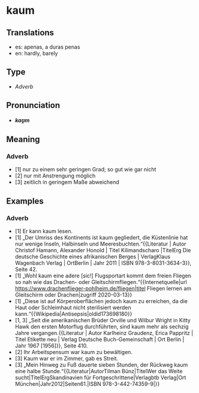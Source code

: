 # kaum
## Translations
- es: apenas, a duras penas
- en: hardly, barely
## Type
- _Adverb_
## Pronunciation
- **_kaʊ̯m_**
## Meaning
### Adverb
- [1] nur zu einem sehr geringen Grad; so gut wie gar nicht
- [2] nur mit Anstrengung möglich
- [3] zeitlich in geringem Maße abweichend
## Examples
### Adverb
- [1] Er kann kaum lesen.
- [1] „Der Umriss des Kontinents ist kaum gegliedert, die Küstenlinie hat nur wenige Inseln, Halbinseln und Meeresbuchten.“<ref>{{Literatur | Autor Christof Hamann, Alexander Honold | Titel Kilimandscharo |TitelErg Die deutsche Geschichte eines afrikanischen Berges | VerlagKlaus Wagenbach Verlag | OrtBerlin | Jahr 2011 | ISBN 978-3-8031-3634-3}}, Seite 42. </ref>
- [1] „Wohl kaum eine adere [sic!] Flugsportart kommt dem freien Fliegen so nah wie das Drachen- oder Gleitschirmfliegen.“<ref>{{Internetquelle|url https://www.drachenflieger-pohlheim.de/fliegen|titel Fliegen lernen am Gleitschirm oder Drachen|zugriff 2020-03-13}}</ref>
- [1] „Diese ist auf Körperoberflächen jedoch kaum zu erreichen, da die Haut oder Schleimhaut nicht sterilisiert werden kann.“<ref>{{Wikipedia|Antisepsis|oldid173698180}}</ref>
- [1, 3] „Seit die amerikanischen Brüder Orville und Wilbur Wright in Kitty Hawk den ersten Motorflug durchführten, sind kaum mehr als sechzig Jahre vergangen.<ref>{{Literatur | Autor Karlheinz Graudenz, Erica Pappritz | Titel Etikette neu | Verlag Deutsche Buch-Gemeinschaft | Ort Berlin | Jahr 1967 [1956]}}, Seite 410.</ref>
- [2] Ihr Arbeitspensum war kaum zu bewältigen.
- [3] Kaum war er im Zimmer, gab es Streit.
- [3] „Mein Hinweg zu Fuß dauerte sieben Stunden, der Rückweg kaum eine halbe Stunde.“<ref>{{Literatur|AutorTilman Bünz|TitelWer das Weite sucht|TitelErgSkandinavien für Fortgeschrittene|Verlagbtb Verlag|Ort München|Jahr2012|Seiten61.|ISBN 978-3-442-74359-9|}}</ref>
